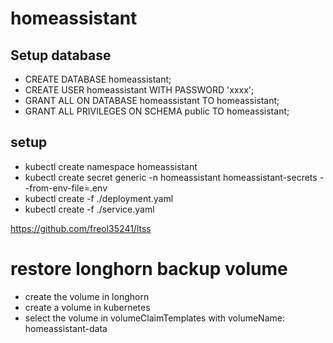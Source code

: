 # homeassistant

## Setup database
* CREATE DATABASE homeassistant;
* CREATE USER homeassistant WITH PASSWORD 'xxxx';
* GRANT ALL ON DATABASE homeassistant TO homeassistant;
* GRANT ALL PRIVILEGES  ON SCHEMA public TO homeassistant;

## setup
* kubectl create namespace homeassistant
* kubectl create secret generic -n homeassistant  homeassistant-secrets --from-env-file=.env
* kubectl create -f ./deployment.yaml
* kubectl create -f ./service.yaml

https://github.com/freol35241/ltss


# restore longhorn backup volume
- create the volume in longhorn
- create a volume in kubernetes
- select the volume in volumeClaimTemplates with volumeName: homeassistant-data

